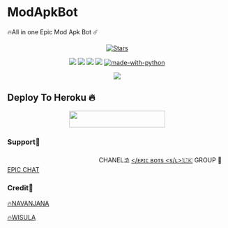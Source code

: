 # ModApkBot
🔥All in one Epic Mod Apk Bot ☄️
<p align="center">
    <a href="https://github.com/EpicBotSl/ModApkBot/stargazers"><img src="https://img.shields.io/github/stars/EpicBotSl/ModApkBot?label=Stars&style=flat-square&logo=github&color=F10070" alt="Stars" /></a>
</p>
<p align="center">
    <a href="https://github.com/EpicBotSl/ModApkBot"> <img src="https://img.shields.io/github/repo-size/EpicBotSl/ModApkBot?color=orange&logo=github&logoColor=green&style=for-the-badge" /></a>
    <a href="https://github.com/EpicBotSl/ModApkBot/commits/prince"> <img src="https://img.shields.io/github/last-commit/EpicBotSl/ModApkBot?color=blue&logo=github&logoColor=green&style=for-the-badge" /></a>
    <a href="https://github.com/EpicBotSl/ModApkBot/issues"> <img src="https://img.shields.io/github/issues/EpicBotSl/EpicBotSl?color=blueviolet&logo=github&logoColor=green&style=for-the-badge" /></a>
    <a href="https://github.com/EpicBotSl/ModApkBot/network/members"> <img src="https://img.shields.io/github/forks/EpicBotSl/ModApkBot?color=red&logo=github&logoColor=green&style=for-the-badge" /></a>  
    <a href="https://python.org"><img src="http://forthebadge.com/images/badges/made-with-python.svg" alt="made-with-python"></a>
</p>

<p align="center">
  <img src="https://telegra.ph/file/ab009c52a63c9ed7c9fcb.jpg">
</p>

## Deploy To Heroku 🔥
<p align="center"><a href="https://heroku.com/deploy?template=https://github.com/EpicBotSl/EpicModApk"> <img src="https://img.shields.io/badge/Deploy%20To%20Heroku-lava?style=for-the-badge&logo=heroku" width="220" height="38.45"/></a></p>


### Support🎀
ㅤㅤㅤㅤㅤㅤㅤㅤㅤㅤㅤㅤㅤㅤㅤㅤ 
CHANEL⛱️ [</ᴇᴘɪᴄ ʙᴏᴛs <s/ʟ>🇱🇰](https://t.me/EpicBotsSl)
GROUP 🎋[EPIC CHAT](https://t.me/EpicChats)

### Credit🎀
[🔥NAVANJANA](https://t.me/NA_VA_N_JA_NA1)


[🔥WISULA](https://t.me/wisula4)

 
